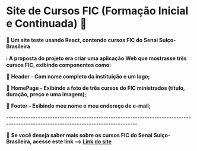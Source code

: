 # Site de Cursos FIC (Formação Inicial e Continuada) :open_file_folder:
 **:bookmark_tabs: Um site teste usando React, contendo cursos FIC do Senai Suiço-Brasileira**
 
 :information_source: **A proposta do projeto era criar uma aplicação Web que mostrasse três cursos FIC, exibindo componentes como:**
 
 :pushpin: **Header - Com nome completo da instituição e um logo;**
 
 :pushpin: **HomePage - Exibindo a foto de três cursos do FIC ministrados (título, duração, preço e uma imagem);**
 
 :pushpin: **Footer - Exibindo meu nome e meu endereço de e-mail;**
 
 **----------------------------------------------------------------------------------------------------------------------------------**

 
 :newspaper: **Se você deseja saber mais sobre os cursos FIC do Senai Suiço-Brasileira, acesse este link --> [Link do site](https://suicobrasileira.sp.senai.br/cursos/13/624/formacao-inicial-e-continuada?Parent=623)**



